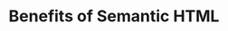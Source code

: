 ---
id: benefits-of-semantic-html
title: Benefits of Semantic HTML
sidebar_label: Benefits of Semantic HTML
sidebar_position: 3
tags: [html, web-development, semantic-html, benefits-of-semantic-html]
description: In this tutorial, you will learn about the benefits of using semantic HTML to improve the accessibility, search engine optimization (SEO), and maintainability of your web pages.
---